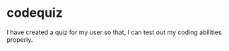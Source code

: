 # codequiz
I have created a quiz for my user
so that, I can test out my coding abilities properly. 
